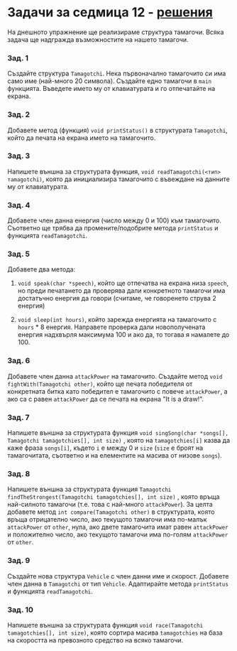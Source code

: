 # Задачи за седмица 12 - [решения](solutions/tamagotchi.cpp)

На днешното упражнение ще реализираме структура тамагочи.  Всяка задача ще надгражда възможностите на нашето тамагочи.

### Зад. 1

Създайте структура `Tamagotchi`. Нека първоначално тамагочито си има само име (най-много 20 символа). Създайте едно тамагочи в `main` функцията. Въведете името му от клавиатурата и го отпечатайте на екрана.

### Зад. 2

Добавете метод (функция) `void printStatus()` в структурата `Tamagotchi`, който да печата на екрана името на тамагочито.

### Зад. 3

Напишете външна за структурата функция, `void readTamagotchi(<тип> тamagotchi)`, която да инициализира тамагочито с въвеждане на данните му от клавиатурата.


### Зад. 4

Добавете член данна енергия (число между 0 и 100) към тамагочито. Съответно ще трябва да промените/подобрите метода `printStatus` и функцията `readTamagotchi`.

### Зад. 5

Добавете два метода:

1) `void speak(char *speech)`, който ще отпечатва на екрана низа `speech`, но преди печатането да проверява дали конкретното тамагочи има достатъчно енергия да говори (считаме, че говоренето струва 2 енергия)

2) `void sleep(int hours)`, който зарежда енергията на тамагочито с `hours` * 8 енергия. Направете проверка дали новополучената енергия надхвърля максимума 100 и ако да, то тогава я намалете до 100.

### Зад. 6

Добавете член данна `attackPower` на тамагочито. Създайте метод `void fightWith(Tamagotchi other)`, който ще печата победителя от конкретната битка като победител е тамагочито с повече `attackPower`, а ако са с равен `attackPower` да се печата на екрана "It is a draw!".

### Зад. 7

Напишете външна за структурата функция `void singSong(char *songs[], Tamagotchi tamagotchies[], int size)` , която на `tamagotchies[i]` казва да каже фраза `songs[i]`, където `i` е между 0 и `size` (`size` е броят на тамагочитата, съответно и на елементите на масива от низове `songs`).

### Зад. 8

Напишете външна за структурата функция `Tamagotchi findTheStrongest(Tamagotchi tamagotchies[], int size)` , която връща най-силното тамагочи (т.е. това с най-много `attackPower`). За целта добавете метод `int compare(Tamagotchi other)` в структурата, която връща отрицателно число, ако текущото тамагочи има по-малък `attackPower` от `other`, нула, ако двете тамагочитa имат равен `attackPower` и положително число, ако текущото тамагочи има по-голям `attackPower` от `other`.

### Зад. 9

Създайте нова структура `Vehicle` с член данни име и скорост. Добавете член данна в `Tamagotchi` от тип `Vehicle`. Адаптирайте метода `printStatus` и функцията `readTamagotchi`.

### Зад. 10

Напишете външна за структурата функция `void race(Tamagotchi tamagotchies[], int size)`, която сортира масива `tamagotchies` на база на скоростта на превозното средство на всяко тамагочи.